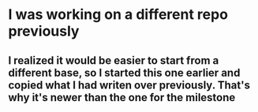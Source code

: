 # I was working on a different repo previously
## I realized it would be easier to start from a different base, so I started this one earlier and copied what I had writen over previously. That's why it's newer than the one for the milestone
